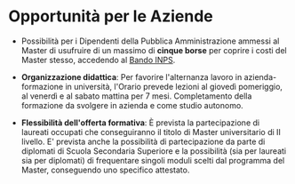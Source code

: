 # Opportunità per le Aziende

* Possibilità per i Dipendenti della Pubblica Amministrazione ammessi al Master di usufruire di un massimo di **cinque borse** per coprire i costi del Master stesso, accedendo al [Bando INPS](http://www.inps.it/docallegati/Mig/Welfare/Bando_Master_I_e_II_livello_e_Corsi_Universitari_di_Perfezionamento.pdf).

* **Organizzazione didattica**: Per favorire l'alternanza lavoro in azienda-formazione in università, 
l'Orario prevede lezioni al giovedì pomeriggio, al venerdì e al sabato mattina per 7 mesi. 
Completamento della formazione da svolgere in azienda e come studio autonomo.

* **Flessibilità dell'offerta formativa**: È prevista la partecipazione di laureati occupati che conseguiranno il titolo di Master universitario di II livello. E' prevista anche la possibilità di partecipazione da parte di diplomati di Scuola Secondaria Superiore e la possibilità (sia per laureati sia per diplomati) di frequentare singoli moduli scelti dal programma del Master, conseguendo uno specifico attestato. 
